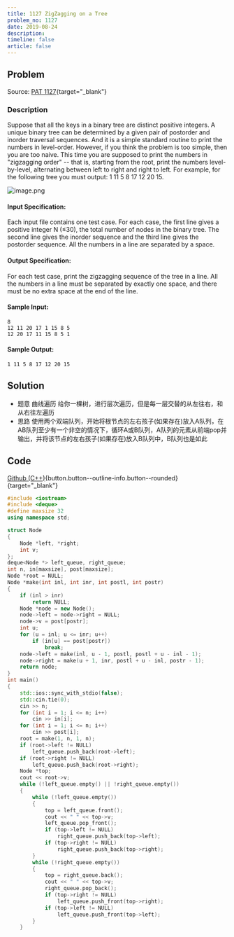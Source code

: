 ```yaml
---
title: 1127 ZigZagging on a Tree
problem_no: 1127
date: 2019-08-24
description: 
timeline: false
article: false
---
```


<!--more-->

## Problem

Source: [PAT 1127](){target="_blank"}

### Description

Suppose that all the keys in a binary tree are distinct positive integers. A unique binary tree can be determined by a
given pair of postorder and inorder traversal sequences. And it is a simple standard routine to print the numbers in
level-order. However, if you think the problem is too simple, then you are too naive. This time you are supposed to
print the numbers in "zigzagging order" -- that is, starting from the root, print the numbers level-by-level,
alternating between left to right and right to left. For example, for the following tree you must output: 1 11 5 8 17 12
20 15.

![image.png](http://api.cloudmo.top:8089/api-blog/image?imageName=156664185768744Vpimage.png)

#### Input Specification:

Each input file contains one test case. For each case, the first line gives a positive integer N (≤30), the total number
of nodes in the binary tree. The second line gives the inorder sequence and the third line gives the postorder sequence.
All the numbers in a line are separated by a space.

#### Output Specification:

For each test case, print the zigzagging sequence of the tree in a line. All the numbers in a line must be separated by
exactly one space, and there must be no extra space at the end of the line.

#### Sample Input:

```text
8
12 11 20 17 1 15 8 5
12 20 17 11 15 8 5 1
```

#### Sample Output:

```text
1 11 5 8 17 12 20 15
```

## Solution

- 题意 曲线遍历 给你一棵树，进行层次遍历，但是每一层交替的从左往右，和从右往左遍历
- 思路 使用两个双端队列，开始将根节点的左右孩子(如果存在)放入A队列，在AB队列至少有一个非空的情况下，循环A或B队列，A队列的元素从前端pop并输出，并将该节点的左右孩子(如果存在)放入B队列中，B队列也是如此

## Code

[Github (C++)](https://github.com/Alomerry/algorithm/blob/master/pat/a/){button.button--outline-info.button--rounded}{target="_blank"}


```cpp
#include <iostream>
#include <deque>
#define maxsize 32
using namespace std;

struct Node
{
    Node *left, *right;
    int v;
};
deque<Node *> left_queue, right_queue;
int n, in[maxsize], post[maxsize];
Node *root = NULL;
Node *make(int inl, int inr, int postl, int postr)
{
    if (inl > inr)
        return NULL;
    Node *node = new Node();
    node->left = node->right = NULL;
    node->v = post[postr];
    int u;
    for (u = inl; u <= inr; u++)
        if (in[u] == post[postr])
            break;
    node->left = make(inl, u - 1, postl, postl + u - inl - 1);
    node->right = make(u + 1, inr, postl + u - inl, postr - 1);
    return node;
}
int main()
{
    std::ios::sync_with_stdio(false);
    std::cin.tie(0);
    cin >> n;
    for (int i = 1; i <= n; i++)
        cin >> in[i];
    for (int i = 1; i <= n; i++)
        cin >> post[i];
    root = make(1, n, 1, n);
    if (root->left != NULL)
        left_queue.push_back(root->left);
    if (root->right != NULL)
        left_queue.push_back(root->right);
    Node *top;
    cout << root->v;
    while (!left_queue.empty() || !right_queue.empty())
    {
        while (!left_queue.empty())
        {
            top = left_queue.front();
            cout << " " << top->v;
            left_queue.pop_front();
            if (top->left != NULL)
                right_queue.push_back(top->left);
            if (top->right != NULL)
                right_queue.push_back(top->right);
        }
        while (!right_queue.empty())
        {
            top = right_queue.back();
            cout << " " << top->v;
            right_queue.pop_back();
            if (top->right != NULL)
                left_queue.push_front(top->right);
            if (top->left != NULL)
                left_queue.push_front(top->left);
        }
    }
```
